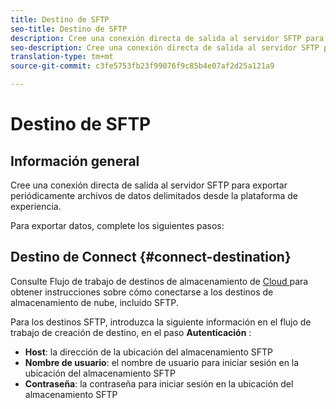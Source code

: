```yaml
---
title: Destino de SFTP
seo-title: Destino de SFTP
description: Cree una conexión directa de salida al servidor SFTP para exportar periódicamente archivos de datos delimitados desde la plataforma de experiencia.
seo-description: Cree una conexión directa de salida al servidor SFTP para exportar periódicamente archivos de datos delimitados desde la plataforma de experiencia.
translation-type: tm+mt
source-git-commit: c3fe5753fb23f99076f9c85b4e07af2d25a121a9

---
```



# Destino de SFTP

## Información general

Cree una conexión directa de salida al servidor SFTP para exportar periódicamente archivos de datos delimitados desde la plataforma de experiencia.

Para exportar datos, complete los siguientes pasos:

## Destino de Connect {#connect-destination}

Consulte Flujo de trabajo de destinos de almacenamiento de [Cloud ](/help/rtcdp/destinations/cloud-storage-destinations-workflow.md)para obtener instrucciones sobre cómo conectarse a los destinos de almacenamiento de nube, incluido SFTP.

Para los destinos SFTP, introduzca la siguiente información en el flujo de trabajo de creación de destino, en el paso **Autenticación** :

* **Host**: la dirección de la ubicación del almacenamiento SFTP
* **Nombre de usuario**: el nombre de usuario para iniciar sesión en la ubicación del almacenamiento SFTP
* **Contraseña**: la contraseña para iniciar sesión en la ubicación del almacenamiento SFTP